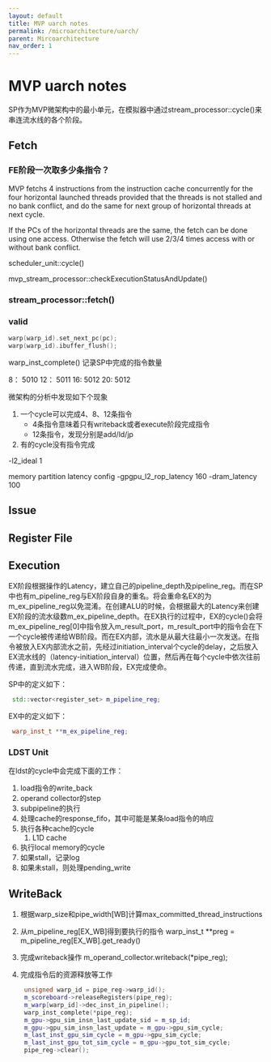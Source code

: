 ```yaml
---
layout: default
title: MVP uarch notes
permalink: /microarchitecture/uarch/
parent: Mircoarchitecture
nav_order: 1
---
```


# MVP uarch notes

SP作为MVP微架构中的最小单元，在模拟器中通过stream_processor::cycle()来串连流水线的各个阶段。

## Fetch

### FE阶段一次取多少条指令？

MVP fetchs 4 instructions from the instruction cache concurrently for the four horizontal launched threads provided that the threads is not stalled and no bank conflict, and do the same for next group of horizontal threads at next cycle.

If the PCs of the horizontal threads are the same, the fetch can be done using one access. Otherwise the fetch will use 2/3/4 times access with or without bank conflict.

scheduler_unit::cycle()

mvp_stream_processor::checkExecutionStatusAndUpdate()

### stream_processor::fetch()

### valid

```c++
warp(warp_id).set_next_pc(pc);
warp(warp_id).ibuffer_flush();
```

warp_inst_complete() 记录SP中完成的指令数量

 8： 5010
12： 5011
16:  5012
20:  5012

微架构的分析中发现如下个现象

1. 一个cycle可以完成4、8、12条指令
   - 4条指令意味着只有writeback或者execute阶段完成指令
   - 12条指令，发现分别是add/ld/jp
2. 有的cycle没有指令完成

-l2_ideal 1

memory partition latency config
-gpgpu_l2_rop_latency 160
-dram_latency 100

## Issue



## Register File



## Execution

EX阶段根据操作的Latency，建立自己的pipeline_depth及pipeline_reg。而在SP中也有m_pipeline_reg与EX阶段自身的重名。将会重命名EX的为m_ex_pipeline_reg以免混淆。在创建ALU的时候，会根据最大的Latency来创建EX阶段的流水级数m_ex_pipeline_depth。在EX执行的过程中，EX的cycle()会将m_ex_pipeline_reg[0]中指令放入m_result_port，m_result_port中的指令会在下一个cycle被传递给WB阶段。而在EX内部，流水是从最大往最小一次发送。在指令被放入EX内部流水之前，先经过initiation_interval个cycle的delay，之后放入EX流水线的（latency-initiation_interval）位置，然后再在每个cycle中依次往前传递，直到流水完成，进入WB阶段，EX完成使命。

SP中的定义如下：

```c++
 std::vector<register_set> m_pipeline_reg;
```

EX中的定义如下：

```c++
 warp_inst_t **m_ex_pipeline_reg;
```

### LDST Unit

在ldst的cycle中会完成下面的工作：

1. load指令的write_back
2. operand collector的step
3. subpipeline的执行
4. 处理cache的response_fifo，其中可能是某条load指令的响应
5. 执行各种cache的cycle
   1. L1D cache
6. 执行local memory的cycle
7. 如果stall，记录log
8. 如果未stall，则处理pending_write

## WriteBack

1. 根据warp_size和pipe_width[WB]计算max_committed_thread_instructions

2. 从m_pipeline_reg[EX_WB]得到要执行的指令 warp_inst_t **preg = m_pipeline_reg[EX_WB].get_ready()

3. 完成writeback操作 m_operand_collector.writeback(*pipe_reg);

4. 完成指令后的资源释放等工作

   ```c++
    unsigned warp_id = pipe_reg->warp_id();
    m_scoreboard->releaseRegisters(pipe_reg);
    m_warp[warp_id]->dec_inst_in_pipeline();
    warp_inst_complete(*pipe_reg);
    m_gpu->gpu_sim_insn_last_update_sid = m_sp_id;
    m_gpu->gpu_sim_insn_last_update = m_gpu->gpu_sim_cycle;
    m_last_inst_gpu_sim_cycle = m_gpu->gpu_sim_cycle;
    m_last_inst_gpu_tot_sim_cycle = m_gpu->gpu_tot_sim_cycle;
    pipe_reg->clear();
   ```

